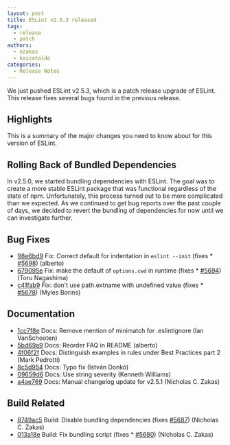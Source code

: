 ```yaml
---
layout: post
title: ESLint v2.5.3 released
tags:
  - release
  - patch
authors:
  - nzakas
  - kaicataldo
categories:
  - Release Notes
---
```


We just pushed ESLint v2.5.3, which is a patch release upgrade of ESLint. This release  fixes several bugs found in the previous release.

## Highlights

This is a summary of the major changes you need to know about for this version of ESLint.

## Rolling Back of Bundled Dependencies

In v2.5.0, we started bundling dependencies with ESLint. The goal was to create a more stable ESLint package that was functional regardless of the state of npm. Unfortunately, this process turned out to be more complicated than we expected. As we continued to get bug reports over the past couple of days, we decided to revert the bundling of dependencies for now until we can investigate further.










## Bug Fixes

* [98e6bd9](https://github.com/eslint/eslint/commit/98e6bd9) Fix: Correct default for indentation in `eslint --init` (fixes * [#5698](https://github.com/eslint/eslint/issues/5698)) (alberto)
* [679095e](https://github.com/eslint/eslint/commit/679095e) Fix: make the default of `options.cwd` in runtime (fixes * [#5694](https://github.com/eslint/eslint/issues/5694)) (Toru Nagashima)
* [c41fab9](https://github.com/eslint/eslint/commit/c41fab9) Fix: don't use path.extname with undefined value (fixes * [#5678](https://github.com/eslint/eslint/issues/5678)) (Myles Borins)

## Documentation

* [1cc7f8e](https://github.com/eslint/eslint/commit/1cc7f8e) Docs: Remove mention of minimatch for .eslintignore (Ian VanSchooten)
* [5bd69a9](https://github.com/eslint/eslint/commit/5bd69a9) Docs: Reorder FAQ in README (alberto)
* [4f06f2f](https://github.com/eslint/eslint/commit/4f06f2f) Docs: Distinguish examples in rules under Best Practices part 2 (Mark Pedrotti)
* [8c5d954](https://github.com/eslint/eslint/commit/8c5d954) Docs: Typo fix (István Donkó)
* [09659d6](https://github.com/eslint/eslint/commit/09659d6) Docs: Use string severity (Kenneth Williams)
* [a4ae769](https://github.com/eslint/eslint/commit/a4ae769) Docs: Manual changelog update for v2.5.1 (Nicholas C. Zakas)

## Build Related


* [8749ac5](https://github.com/eslint/eslint/commit/8749ac5) Build: Disable bundling dependencies (fixes [#5687](https://github.com/eslint/eslint/issues/5687)) (Nicholas C. Zakas)
* [013a18e](https://github.com/eslint/eslint/commit/013a18e) Build: Fix bundling script (fixes * [#5680](https://github.com/eslint/eslint/issues/5680)) (Nicholas C. Zakas)
